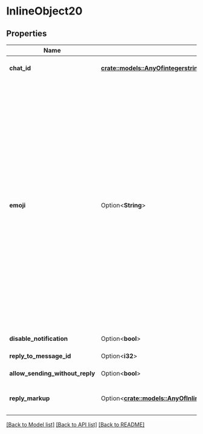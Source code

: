 # InlineObject20

## Properties

Name | Type | Description | Notes
------------ | ------------- | ------------- | -------------
**chat_id** | [**crate::models::AnyOfintegerstring**](anyOf<integer,string>.md) | Unique identifier for the target chat or username of the target channel (in the format `@channelusername`) | 
**emoji** | Option<**String**> | Emoji on which the dice throw animation is based. Currently, must be one of “<img alt=\"🎲\" src=\"//telegram.org/img/emoji/40/F09F8EB2.png\" height=\"20\" width=\"20\" />”, “<img alt=\"🎯\" src=\"//telegram.org/img/emoji/40/F09F8EAF.png\" height=\"20\" width=\"20\" />”, “<img alt=\"🏀\" src=\"//telegram.org/img/emoji/40/F09F8F80.png\" height=\"20\" width=\"20\" />”, “<img alt=\"⚽\" src=\"//telegram.org/img/emoji/40/E29ABD.png\" height=\"20\" width=\"20\" />”, “<img alt=\"🎳\" src=\"//telegram.org/img/emoji/40/F09F8EB3.png\" height=\"20\" width=\"20\" />”, or “<img alt=\"🎰\" src=\"//telegram.org/img/emoji/40/F09F8EB0.png\" height=\"20\" width=\"20\" />”. Dice can have values 1-6 for “<img alt=\"🎲\" src=\"//telegram.org/img/emoji/40/F09F8EB2.png\" height=\"20\" width=\"20\" />”, “<img alt=\"🎯\" src=\"//telegram.org/img/emoji/40/F09F8EAF.png\" height=\"20\" width=\"20\" />” and “<img alt=\"🎳\" src=\"//telegram.org/img/emoji/40/F09F8EB3.png\" height=\"20\" width=\"20\" />”, values 1-5 for “<img alt=\"🏀\" src=\"//telegram.org/img/emoji/40/F09F8F80.png\" height=\"20\" width=\"20\" />” and “<img alt=\"⚽\" src=\"//telegram.org/img/emoji/40/E29ABD.png\" height=\"20\" width=\"20\" />”, and values 1-64 for “<img alt=\"🎰\" src=\"//telegram.org/img/emoji/40/F09F8EB0.png\" height=\"20\" width=\"20\" />”. Defaults to “<img alt=\"🎲\" src=\"//telegram.org/img/emoji/40/F09F8EB2.png\" height=\"20\" width=\"20\" />” | [optional][default to Emoji_]
**disable_notification** | Option<**bool**> | Sends the message [silently](https://telegram.org/blog/channels-2-0#silent-messages). Users will receive a notification with no sound. | [optional]
**reply_to_message_id** | Option<**i32**> | If the message is a reply, ID of the original message | [optional]
**allow_sending_without_reply** | Option<**bool**> | Pass *True*, if the message should be sent even if the specified replied-to message is not found | [optional]
**reply_markup** | Option<[**crate::models::AnyOfInlineKeyboardMarkupReplyKeyboardMarkupReplyKeyboardRemoveForceReply**](anyOf<InlineKeyboardMarkup,ReplyKeyboardMarkup,ReplyKeyboardRemove,ForceReply>.md)> | Additional interface options. A JSON-serialized object for an [inline keyboard](https://core.telegram.org/bots#inline-keyboards-and-on-the-fly-updating), [custom reply keyboard](https://core.telegram.org/bots#keyboards), instructions to remove reply keyboard or to force a reply from the user. | [optional]

[[Back to Model list]](../README.md#documentation-for-models) [[Back to API list]](../README.md#documentation-for-api-endpoints) [[Back to README]](../README.md)


